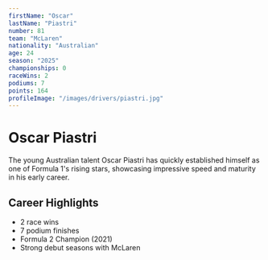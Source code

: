 ```yaml
---
firstName: "Oscar"
lastName: "Piastri"
number: 81
team: "McLaren"
nationality: "Australian"
age: 24
season: "2025"
championships: 0
raceWins: 2
podiums: 7
points: 164
profileImage: "/images/drivers/piastri.jpg"
---
```


# Oscar Piastri

The young Australian talent Oscar Piastri has quickly established himself as one of Formula 1's rising stars, showcasing impressive speed and maturity in his early career.

## Career Highlights
- 2 race wins
- 7 podium finishes
- Formula 2 Champion (2021)
- Strong debut seasons with McLaren

